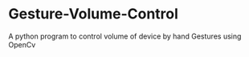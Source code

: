 # Gesture-Volume-Control
A python program to control volume of device by hand Gestures using OpenCv
